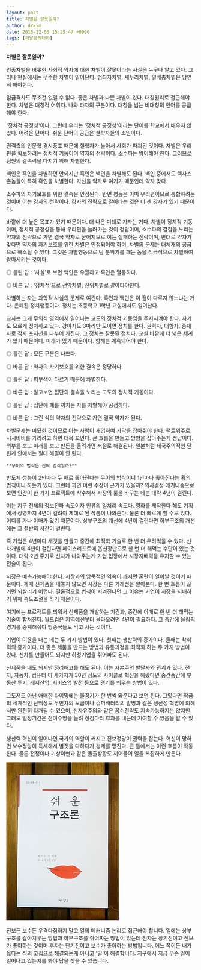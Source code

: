 ```yaml
---
layout: post
title: 차별은 잘못일까?
author: drkim
date: 2015-12-03 15:25:47 +0900
tags: [깨달음의대화]
---
```

**차별은 잘못일까?**

  


인종차별을 비롯한 사회적 약자에 대한 차별이 잘못이라는 사실은 누구나 알고 있다. 그러나 현실에서는 무수한 차별이 일어난다. 범죄자차별, 새누리차별, 일베충차별은 당연히 해야한다. 

  


임금격차도 무조건 없앨 수 없다. 좋은 차별과 나쁜 차별이 있다. 대칭원리로 접근해야 한다. 차별은 대칭적 어휘다. 나와 타자의 구분이다. 대칭을 넘는 비대칭의 언어를 공급해야 한다. 

  


'정치적 공정성'이다. 그런데 우리는 '정치적 공정성'이라는 단어를 학교에서 배우지 않았다. 어려운 단어다. 쉬운 단어의 공급은 철학자들의 소임이다. 

  


권력측의 인문학 경시풍조 때문에 철학자가 놀아서 사회가 파괴된 것이다. 차별은 우리편을 확보하려는 정치적 기동이며 약자의 전략이다. 소수파는 방어해야 한다. 그러므로 팀원의 결속력을 다지기 위해 차별한다. 

  


백인은 흑인을 차별하면 안되지만 흑인은 백인을 차별해도 된다. 백인 중에서도 텍사스 촌놈들이 특히 흑인을 차별한다. 자신을 약자로 여기기 때문인데 약자 맞다. 

  


소수파의 자기보호를 위한 결속은 인정된다. 반면 평등은 이미 우리편이므로 통합하려는 것이며 이는 강자의 전략이다. 강자의 전략으로 갈아타는 것은 더 센 강자가 있기 때문이다. 

  


바깥에 더 높은 목표가 있기 때문이다. 더 나은 미래로 가자는 거다. 차별이 정치적 기동이며, 정치적 공정성을 통해 우리편을 늘려가는 것이 정답이며, 소수파의 결집을 노리는 약자의 전략으로 가면 결국 약자로 굳어지므로 이는 실패하는 전략이며, 반대로 약자가 맞다면 약자의 자기보호를 위한 차별은 인정되어야 하며, 차별의 문제는 대체재의 공급으로 해소될 수 있다. 그것은 차별행동으로 팀 분위기를 깨는 놈을 적극적으로 차별하여 왕따시키는 것이다. 

  


◎ 틀린 답 : '사실'로 보면 백인은 우월하고 흑인은 열등하다.  
      
◎ 바른 답 : '정치적'으로 선악차별, 진위차별로 갈아타야한다. 

  


차별하는 자는 과학적 사실의 문제로 여긴다. 흑인과 백인은 이 점이 다르지 않느냐는 거다. 은폐된 정치행동이다. 정치는 초등학교 1학년 교실에서도 일어난다. 

  


교사는 그게 무의식 영역에서 일어나는 고도의 정치적 기동임을 주지시켜야 한다. 자기도 모르게 정치하고 있다. 강아지도 3마리만 모이면 정치를 한다. 권력자, 대항자, 중재자로 각자 포지션을 나누어 가진다. 그 정치는 잘못된 정치다. 교실 바깥에 더 넓은 세계가 있기 때문이다. 미래가 있기 때문이다. 항해는 계속되어야 한다. 

  


◎ 틀린 답 : 모든 구분은 나쁘다.  
      
◎ 바른 답 : 약자의 자기보호를 위한 결속은 정당하다. 

  


◎ 틀린 답 : 피부색이 다르기 때문에 차별한다.  
      
◎ 바른 답 : 알고보면 집단의 결속을 노리는 고도의 정치적 기동이다. 

  


◎ 틀린 답 : 집단에 폐를 끼치는 자를 차별해야 공정하다.  
      
◎ 바른 답 : 그런 식의 약자의 전략으로 가면 결국 약자가 된다. 

  


차별문제는 미묘한 것이므로 아는 사람이 개입하여 가닥을 잡아줘야 한다. 팩트위주로 시시비비를 가리려고 하면 더욱 꼬인다. 큰 흐름을 만들고 방향을 잡아주는게 정답이다. 외부를 보고 미래를 보고 판돈을 올려가면 저절로 해결된다. 일본처럼 쇄국주의적인 닫힌계 안에서는 절대 해결이 안 된다. 

  


  


 

    **무어의 법칙은 진짜 법칙일까?**

  


반도체 성능이 2년마다 두 배로 좋아진다는 무어의 법칙이니 1년마다 좋아진다는 황의 법칙이니 하는거 있다. 그런데 과연 이런 주장이 근거가 있을까? 의사결정 메커니즘으로 보면 인간이 한 가지 프로젝트에 착수해서 시장의 룰을 바꾸는 데는 대략 4년이 걸린다. 

  


이는 지구 전체의 정보전파 속도이자 인류의 일처리 속도다. 영화를 제작한다 해도 기획에서 상영까지 4년이 걸려야 제대로 된 작품이 나와준다. 물론 더 빠르게 할 수도 있다. 어디를 가나 야매가 있기 때문이다. 상부구조의 개선에 4년이 걸린다면 하부구조의 개선에는 그 절반의 시간이 걸린다. 

  


즉 기업은 4년마다 새것을 만들고 중간에 최적화 기술로 한 번 더 우려먹을 수 있다. 신차개발에 4년이 걸린다면 페이스리프트에 옵션장난으로 한 번 더 해먹는 수단이 있는 것이다. 대략 2년 주기로 신차가 나와주는게 기업 입장에서 시장지배력을 유지할 수 있는 전술이 된다. 

  


시장은 예측가능해야 한다. 시장과의 암묵적인 약속이 깨지면 혼란이 일어날 것이기 때문이다. 제때 신제품을 내놓지 않으면 시장은 다른 거래선을 알아본다. 한 번 흐름이 끊기면 되살리기 어렵다. 결론적으로 법칙이 지켜진다면 그 이유는 기업이 시장을 지배하기 위해 속도조절을 하기 때문이다. 

  


여기에는 프로젝트를 띄워서 신제품을 개발하는 기간과, 중간에 야매로 한 번 더 해먹는 기술이 합쳐진다. 월드컵은 지역예선부터 올라오려면 4년이 필요하다. 그 중간에 올림픽 경기를 중계해줘야 방송국들도 먹고 사는 것이다. 

  


기업이 이윤을 내는 데는 두 가지 방법이 있다. 첫째는 생산력의 증가이다. 둘째는 착취력의 증가이다. 더 좋은 제품을 만드는 방법과 유통과정을 최적화 하는 두 가지 방법이 있다. 신차를 만들어도 되지만 하청기업을 쥐어짜도 된다. 

  


신제품을 내도 되지만 정리해고를 해도 된다. 이는 자본주의 발달사와 관계가 있다. 전자, 자동차, 컴퓨터 이 세가지가 30년 정도의 사이클로 혁신을 해왔다면 중간중간에 부동산 투기, 레저산업, 서비스업 발전 등으로 경기를 띄우는 방법이 있다. 

  


그도저도 아닌 애매한 타이밍에는 불경기가 한 번씩 와준다고 보면 된다. 그렇다면 작금의 세계적인 난맥상도 무인차의 보급이나 슈퍼배터리의 발명과 같은 생산성 혁명에 의해서만 완전히 타개될 수 있으며, 신자유주의와 같은 꼼수전략도 지속가능하지는 않지만 그래도 일정기간은 잔여수명을 늘려 징검다리 효과를 내는데 기여할 수 있음을 알 수 있다. 

  


생산력 혁신이 일어나면 국가의 역할이 커지고 진보정당이 권력을 잡는다. 혁신이 망하면 보수정당이 득세해서 별짓을 다하다가 경제를 망친다. 큰 틀에서는 이런 흐름이 작동한다. 물론 전쟁이나 기상이변과 같은 돌출상황도 끼어들어 일을 복잡하게 만든다. 

  


  



![](/files/attach/images/198/671/644/DSC01488.JPG)   


  


진보든 보수든 우격다짐하지 말고 일의 메커니즘 논리로 접근해야 합니다. 일에는 상부구조를 갈아치우는 방법과 하부구조를 쥐어짜는 방법이 있는데 전자는 장기전이고 진보가 좋아하는 것이며 후자는 단기전이고 보수가 좋아하는 방법입니다. 어느 쪽이든 내가 옳다는 식의 고집으로 해결되는게 아니고 '일'이 해결합니다. 지구에서 지금 무슨 일이 일어나고 있는지를 봐야 답을 찾을 수 있습니다.
